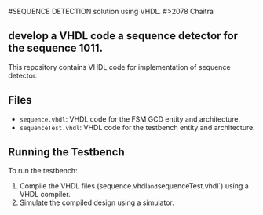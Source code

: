#SEQUENCE DETECTION solution using VHDL.
#>2078 Chaitra
## develop a VHDL code a sequence detector for the sequence 1011.

This repository contains VHDL code for implementation of sequence detector.

## Files

- `sequence.vhdl`: VHDL code for the FSM GCD entity and architecture.
- `sequenceTest.vhdl`: VHDL code for the testbench entity and architecture.

## Running the Testbench

To run the testbench:

1. Compile the VHDL files (sequence.vhdl` and `sequenceTest.vhdl`) using a VHDL compiler.
2. Simulate the compiled design using a simulator.
